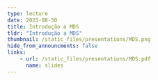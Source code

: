 ```yaml
---
type: lecture
date: 2023-08-30
title: Introdução a MDS
tldr: "Introdução a MDS"
thumbnail: /static_files/presentations/MDS.png
hide_from_announcments: false
links: 
    - url: /static_files/presentations/MDS.pdf
      name: slides
---
```


